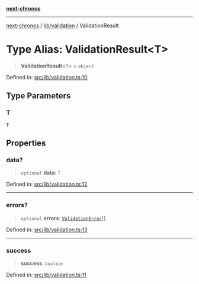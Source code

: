 [**next-chronos**](../../../README.md)

***

[next-chronos](../../../README.md) / [lib/validation](../README.md) / ValidationResult

# Type Alias: ValidationResult\<T\>

> **ValidationResult**\<`T`\> = `object`

Defined in: [src/lib/validation.ts:10](https://github.com/Bababum95/next-chronos/blob/41860730c8dd12c16699269e1eee86402c8d1a9f/src/lib/validation.ts#L10)

## Type Parameters

### T

`T`

## Properties

### data?

> `optional` **data**: `T`

Defined in: [src/lib/validation.ts:12](https://github.com/Bababum95/next-chronos/blob/41860730c8dd12c16699269e1eee86402c8d1a9f/src/lib/validation.ts#L12)

***

### errors?

> `optional` **errors**: [`ValidationError`](ValidationError.md)[]

Defined in: [src/lib/validation.ts:13](https://github.com/Bababum95/next-chronos/blob/41860730c8dd12c16699269e1eee86402c8d1a9f/src/lib/validation.ts#L13)

***

### success

> **success**: `boolean`

Defined in: [src/lib/validation.ts:11](https://github.com/Bababum95/next-chronos/blob/41860730c8dd12c16699269e1eee86402c8d1a9f/src/lib/validation.ts#L11)
